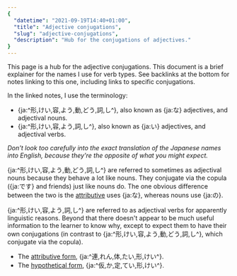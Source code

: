 ```yaml
---
{
  "datetime": "2021-09-19T14:40+01:00",
  "title": "Adjective conjugations",
  "slug": "adjective-conjugations",
  "description": "Hub for the conjugations of adjectives."
}
---
```

This page is a hub for the adjective conjugations. This document is a brief
explainer for the names I use for verb types. See backlinks at the bottom for
notes linking to this one, including links to specific conjugations.

In the linked notes, I use the terminology:

- {ja:^形,けい,容,よう,動,どう,詞,し^}, also known as {ja:な}
  adjectives, and adjectival nouns.
- {ja:^形,けい,容,よう,詞,し^}, also known as {ja:い} adjectives,
  and adjectival verbs.

_Don't look too carefully into the exact translation of the Japanese names into
English, because they're the opposite of what you might expect._

{ja:^形,けい,容,よう,動,どう,詞,し^} are referred to sometimes as adjectival nouns
because they behave a lot like nouns. They conjugate via the copula ({ja:です}
and friends) just like nouns do. The one obvious difference between the two is
the [attributive](attributive-form) uses {ja:な}, whereas nouns use {ja:の}.

{ja:^形,けい,容,よう,詞,し^} are referred to as adjectival verbs for apparently
linguistic reasons. Beyond that there doesn't appear to be much useful
information to the learner to know why, except to expect them to have their own
conjugations (in contrast to {ja:^形,けい,容,よう,動,どう,詞,し^}, which conjugate
via the copula).

- The [attributive form](attributive-form), {ja:^連,れん,体,たい,形,けい^}.
- The [hypothetical form](hypothetical-form), {ja:^仮,か,定,てい,形,けい^}.
